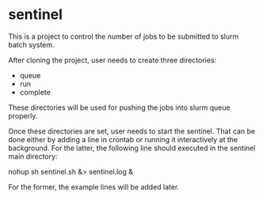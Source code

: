 # sentinel

This is a project to control the number of jobs to be submitted to slurm batch system.

After cloning the project, user needs to create three directories:
- queue
- run
- complete

These directories will be used for pushing the jobs into slurm queue properly.

Once these directories are set, user needs to start the sentinel. That can be done either by adding a line in crontab or running it interactively at the background. For the latter, the following line should executed in the sentinel main directory:

nohup sh sentinel.sh &> sentinel.log &

For the former, the example lines will be added later.

